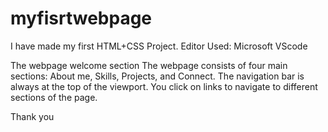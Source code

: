 # myfisrtwebpage
I have made my first HTML+CSS Project. Editor Used: Microsoft VScode

The webpage welcome section The webpage consists of four main sections: About me, Skills, Projects, and Connect. The navigation bar is always at the top of the viewport. You click on links to navigate to different sections of the page.

Thank you
